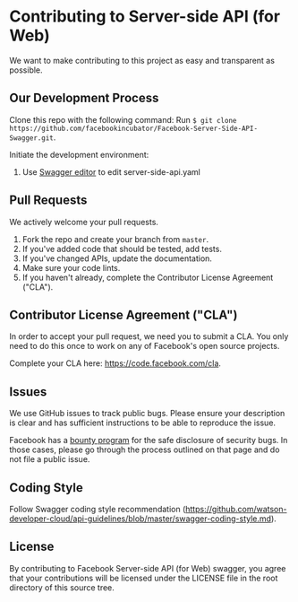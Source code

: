 # Contributing to Server-side API (for Web)
We want to make contributing to this project as easy and transparent as
possible.

## Our Development Process
Clone this repo with the following command:
Run `$ git clone https://github.com/facebookincubator/Facebook-Server-Side-API-Swagger.git`.

Initiate the development environment:
1. Use [Swagger editor](https://editor.swagger.io/) to edit server-side-api.yaml

## Pull Requests
We actively welcome your pull requests.

1. Fork the repo and create your branch from `master`.
2. If you've added code that should be tested, add tests.
3. If you've changed APIs, update the documentation.
4. Make sure your code lints.
5. If you haven't already, complete the Contributor License Agreement ("CLA").

## Contributor License Agreement ("CLA")
In order to accept your pull request, we need you to submit a CLA. You only need
to do this once to work on any of Facebook's open source projects.

Complete your CLA here: <https://code.facebook.com/cla>.

## Issues
We use GitHub issues to track public bugs. Please ensure your description is
clear and has sufficient instructions to be able to reproduce the issue.

Facebook has a [bounty program](https://www.facebook.com/whitehat/) for the safe
disclosure of security bugs. In those cases, please go through the process
outlined on that page and do not file a public issue.

## Coding Style

Follow Swagger coding style recommendation (https://github.com/watson-developer-cloud/api-guidelines/blob/master/swagger-coding-style.md).

## License
By contributing to Facebook Server-side API (for Web) swagger, you agree that your contributions
will be licensed under the LICENSE file in the root directory of
this source tree.
